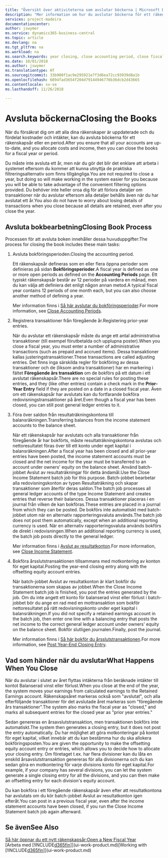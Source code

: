 ```yaml
---
title: "Översikt över aktiviteterna som avslutar böckerna | Microsoft Docs"
description: "Mer information om hur du avslutar böckerna för ett räkenskapsår eller en period och vad som händer när du avslutar i slutet av året."
services: project-madeira
documentationcenter: 
author: jswymer
ms.service: dynamics365-business-central
ms.topic: article
ms.devlang: na
ms.tgt_pltfrm: na
ms.workload: na
ms.search.keywords: year closing, close accounting period, close fiscal year, bank account detailed trial balance
ms.date: 10/01/2018
ms.author: jswymer
ms.translationtype: HT
ms.sourcegitcommit: 33b900f1ac9e295921e7f3d6ea72cc93939d8a1b
ms.openlocfilehash: 6894fad3654f204d79144946776b36dcb2d43665
ms.contentlocale: sv-se
ms.lasthandoff: 11/26/2018

---
```

# <a name="closing-the-books"></a><span data-ttu-id="6620a-103">Avsluta böckerna</span><span class="sxs-lookup"><span data-stu-id="6620a-103">Closing the Books</span></span>
<span data-ttu-id="6620a-104">När du försäkrat dig om att alla dina räkenskaper är uppdaterade och du fördelat kostnader och intäkter, kan du avsluta böckerna för ett räkenskapsår eller en period.</span><span class="sxs-lookup"><span data-stu-id="6620a-104">After you ensure that all your accounts are up-to-date, and you allocate costs and income, then you can close the books for a fiscal year or period.</span></span>

<span data-ttu-id="6620a-105">Du måste inte avsluta ett år, men när du gör det blir det enklare att arbeta i systemet eftersom du kommer att kunna utnyttja de praktiska filtreringsalternativ som finns tillgängliga.</span><span class="sxs-lookup"><span data-stu-id="6620a-105">You are not required to close a year, but doing so will make working in the system easier for you because you will be able to take advantage of the convenient filtering options provided.</span></span> <span data-ttu-id="6620a-106">Du behöver inte heller oroa dig för att förlora detaljer om transaktioner när du avslutar eftersom alla detaljer behålls även när du har avslutat ett år.</span><span class="sxs-lookup"><span data-stu-id="6620a-106">You also do not have to worry about losing details of transactions when you close because all details are retained, even after you close the year.</span></span>

## <a name="closing-book-process"></a><span data-ttu-id="6620a-107">Avsluta bokbearbetning</span><span class="sxs-lookup"><span data-stu-id="6620a-107">Closing Book Process</span></span>
<span data-ttu-id="6620a-108">Processen för att avsluta boken innehåller dessa huvuduppgifter:</span><span class="sxs-lookup"><span data-stu-id="6620a-108">The process for closing the book includes these main tasks:</span></span>

1. <span data-ttu-id="6620a-109">Avsluta bokföringsperioden.</span><span class="sxs-lookup"><span data-stu-id="6620a-109">Closing the accounting period.</span></span>

    <span data-ttu-id="6620a-110">Ett räkenskapsår defineras som en eller flera öppna perioder som definieras på sidan **Bokföringsperioder**.</span><span class="sxs-lookup"><span data-stu-id="6620a-110">A fiscal year is defined as one or more open periods as defined on the **Accounting Periods** page.</span></span> <span data-ttu-id="6620a-111">Ett typiskt räkenskapsår består av 12 perioder på vardera en månad, men du kan välja att definiera det enligt någon annan metod.</span><span class="sxs-lookup"><span data-stu-id="6620a-111">A typical fiscal year contains 12 periods of one month each, but you can also choose another method of defining a year.</span></span>

    <span data-ttu-id="6620a-112">Mer information finns i [Så här avslutar du bokföringsperioder](year-close-account-periods.md).</span><span class="sxs-lookup"><span data-stu-id="6620a-112">For more information, see [Close Accounting Periods](year-close-account-periods.md).</span></span>
2. <span data-ttu-id="6620a-113">Registrera transaktioner från föregående år.</span><span class="sxs-lookup"><span data-stu-id="6620a-113">Registering prior-year entries.</span></span>

    <span data-ttu-id="6620a-114">När du avslutar ett räkenskapsår måste du ange ett antal administrativa transaktioner (till exempel förutbetalda och upplupna poster).</span><span class="sxs-lookup"><span data-stu-id="6620a-114">When you close a fiscal year, you must enter a number of administrative transactions (such as prepaid and accrued items).</span></span> <span data-ttu-id="6620a-115">Dessa transaktioner kallas justeringstransaktioner.</span><span class="sxs-lookup"><span data-stu-id="6620a-115">These transactions are called adjusting entries.</span></span> <span data-ttu-id="6620a-116">Det finns inga särskilda regler för bokföring av dessa transaktioner och de (liksom andra transaktioner) har en markering i fältet **Föregående års transaktion** om de bokförs på ett datum i ett avslutat räkenskapsår.</span><span class="sxs-lookup"><span data-stu-id="6620a-116">There are no special rules for posting these entries, and they (like other entries) contain a check mark in the **Prior-Year Entry** field if they are posted on a date in a closed fiscal year.</span></span> <span data-ttu-id="6620a-117">Även om ett räkenskapsår har avslutats kan du fortfarande bokföra redovisningstransaktioner på året.</span><span class="sxs-lookup"><span data-stu-id="6620a-117">Even though a fiscal year has been closed, you can still post general ledger entries to it.</span></span>
3. <span data-ttu-id="6620a-118">Föra över saldon från resultaträkningskontona till balansräkningen.</span><span class="sxs-lookup"><span data-stu-id="6620a-118">Transferring balances from the income statement accounts to the balance sheet.</span></span>

    <span data-ttu-id="6620a-119">När ett räkenskapsår har avslutats och alla transaktioner från föregående år har bokförts, måste resultaträkningskontona avslutas och nettoresultatet föras över till ett konto under eget kapital i balansräkningen.</span><span class="sxs-lookup"><span data-stu-id="6620a-119">After a fiscal year has been closed and all prior-year entries have been posted, the income statement accounts must be closed and the net income for the year must be transferred to an account under owners' equity on the balance sheet.</span></span> <span data-ttu-id="6620a-120">Använd batch-jobbet Avslut av resultaträkningar för detta ändamål.</span><span class="sxs-lookup"><span data-stu-id="6620a-120">Use the Close Income Statement batch job for this purpose.</span></span> <span data-ttu-id="6620a-121">Batch-jobbet bearbetar alla redovisningskonton av typen Resultaträkning och skapar transaktioner som återför deras saldon.</span><span class="sxs-lookup"><span data-stu-id="6620a-121">The batch job processes all general ledger accounts of the type Income Statement and creates entries that reverse their balances.</span></span> <span data-ttu-id="6620a-122">Dessa transaktioner placeras i en journal från vilken de kan bokföras.</span><span class="sxs-lookup"><span data-stu-id="6620a-122">These entries are placed in a journal from which they can be posted.</span></span> <span data-ttu-id="6620a-123">De bokförs inte automatiskt med batch-jobbet utom när en alternativ rapporteringsvaluta används.</span><span class="sxs-lookup"><span data-stu-id="6620a-123">The batch job does not post them automatically, except when an additional reporting currency is used.</span></span> <span data-ttu-id="6620a-124">När en alternativ rapporteringsvaluta används bokförs de direkt i redovisningen.</span><span class="sxs-lookup"><span data-stu-id="6620a-124">When an additional reporting currency is used, the batch job posts directly to the general ledger.</span></span>

    <span data-ttu-id="6620a-125">Mer information finns i [Avslut av resultatkonton](year-close-income-statement.md).</span><span class="sxs-lookup"><span data-stu-id="6620a-125">For more information, see [Close Income Statement](year-close-income-statement.md).</span></span>
4. <span data-ttu-id="6620a-126">Bokföra årsslutstransaktionen tillsammans med motkontering av konton för eget kapital.</span><span class="sxs-lookup"><span data-stu-id="6620a-126">Posting the year-end closing entry along with the offsetting equity account entries.</span></span>

    <span data-ttu-id="6620a-127">När batch-jobbet Avslut av resultatkonton är klart bokför du transaktionerna som skapas av jobbet.</span><span class="sxs-lookup"><span data-stu-id="6620a-127">When the Close Income Statement batch job is finished, you post the entries generated by the job.</span></span> <span data-ttu-id="6620a-128">Om du inte angett ett konto för balanserad vinst eller förlust i batch-jobbet bör du ange en rad med en mottransaktion som bokför nettoresultatet på rätt redovisningskonto under eget kapital i balansräkningen.</span><span class="sxs-lookup"><span data-stu-id="6620a-128">If you did not specify a retained earnings account in the batch job, then enter one line with a balancing entry that posts the net income to the correct general ledger account under owners' equity on the balance sheet.</span></span> <span data-ttu-id="6620a-129">Bokför slutligen journalen.</span><span class="sxs-lookup"><span data-stu-id="6620a-129">Finally, post the journal.</span></span>

    <span data-ttu-id="6620a-130">Mer information finns i [Så här bokför du årsslutstransaktionen](year-how-post-year-end-close-entry.md).</span><span class="sxs-lookup"><span data-stu-id="6620a-130">For more information, see [Post Year-End Closing Entry](year-how-post-year-end-close-entry.md).</span></span>

## <a name="what-happens-when-you-close"></a><span data-ttu-id="6620a-131">Vad som händer när du avslutar</span><span class="sxs-lookup"><span data-stu-id="6620a-131">What Happens When You Close</span></span>
<span data-ttu-id="6620a-132">När du avslutar i slutet av året flyttas intäkterna från beräknade intäkter till kontot Balanserad vinst eller förlust.</span><span class="sxs-lookup"><span data-stu-id="6620a-132">When you close at the end of the year, the system moves your earnings from calculated earnings to the Retained Earnings account.</span></span> <span data-ttu-id="6620a-133">Räkenskapsåret markeras också som "avslutat", och alla efterföljande transaktioner för det avslutade året markeras som "föregående års transaktioner".</span><span class="sxs-lookup"><span data-stu-id="6620a-133">The system also marks the fiscal year as "closed," and marks all subsequent entries for the closed year as "prior year entries."</span></span>

<span data-ttu-id="6620a-134">Sedan genereras en årsavslutstransaktion, men transaktionen bokförs inte automatiskt.</span><span class="sxs-lookup"><span data-stu-id="6620a-134">The system then generates a closing entry, but it does not post the entry automatically.</span></span> <span data-ttu-id="6620a-135">Du har möjlighet att göra motkonteringar på kontot för eget kapital, vilket innebär att du kan bestämma hur du ska allokera bokföringsposten.</span><span class="sxs-lookup"><span data-stu-id="6620a-135">You are given the opportunity to make the offsetting equity account entry or entries, which allows you to decide how to allocate your closing entry.</span></span> <span data-ttu-id="6620a-136">Om företaget t.ex. har flera divisioner kan du låta en enskild årsavslutstransaktion genereras för alla divisionerna och du kan sedan göra en motkontering för varje divisions konto för eget kapital.</span><span class="sxs-lookup"><span data-stu-id="6620a-136">For example, if your company has several divisions, you can let the system generate a single closing entry for all the divisions, and you can then make an offsetting entry for each division's equity account.</span></span>

<span data-ttu-id="6620a-137">Du kan bokföra i ett föregående räkenskapsår även efter att resultatkontona har avslutats om du kör batch-jobbet Avslut av resultatkonton igen efteråt.</span><span class="sxs-lookup"><span data-stu-id="6620a-137">You can post in a previous fiscal year, even after the income statement accounts have been closed, if you run the Close Income Statement batch job again afterward.</span></span>

## <a name="see-also"></a><span data-ttu-id="6620a-138">Se även</span><span class="sxs-lookup"><span data-stu-id="6620a-138">See Also</span></span>
[<span data-ttu-id="6620a-139">Så här öppnar du ett nytt räkenskapsår:</span><span class="sxs-lookup"><span data-stu-id="6620a-139">Open a New Fiscal Year</span></span>](finance-how-open-new-fiscal-year.md)  
<span data-ttu-id="6620a-140">[Arbeta med [!INCLUDE[d365fin](includes/d365fin_md.md)]](ui-work-product.md)</span><span class="sxs-lookup"><span data-stu-id="6620a-140">[Working with [!INCLUDE[d365fin](includes/d365fin_md.md)]](ui-work-product.md)</span></span>

